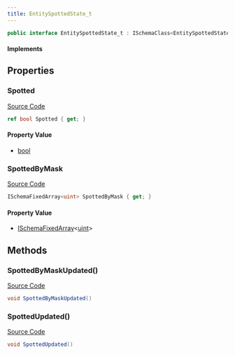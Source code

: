 ```yaml
---
title: EntitySpottedState_t
---
```


```csharp
public interface EntitySpottedState_t : ISchemaClass<EntitySpottedState_t>, ISchemaField, ISchemaClass, INativeHandle
```

#### Implements

## Properties

### Spotted

[Source Code](https://github.com/swiftly-solution/swiftlys2/blob/beta/managed/src/SwiftlyS2.Generated/Schemas/Interfaces/EntitySpottedState_t.cs#L16)

```csharp
ref bool Spotted { get; }
```

#### Property Value

- [bool](https://learn.microsoft.com/dotnet/api/system.boolean)

### SpottedByMask

[Source Code](https://github.com/swiftly-solution/swiftlys2/blob/beta/managed/src/SwiftlyS2.Generated/Schemas/Interfaces/EntitySpottedState_t.cs#L18)

```csharp
ISchemaFixedArray<uint> SpottedByMask { get; }
```

#### Property Value

- [ISchemaFixedArray](/docs/api/shared/schemas/ischemafixedarray-1)<[uint](https://learn.microsoft.com/dotnet/api/system.uint32)>

## Methods

### SpottedByMaskUpdated()

[Source Code](https://github.com/swiftly-solution/swiftlys2/blob/beta/managed/src/SwiftlyS2.Generated/Schemas/Interfaces/EntitySpottedState_t.cs#L21)

```csharp
void SpottedByMaskUpdated()
```

### SpottedUpdated()

[Source Code](https://github.com/swiftly-solution/swiftlys2/blob/beta/managed/src/SwiftlyS2.Generated/Schemas/Interfaces/EntitySpottedState_t.cs#L20)

```csharp
void SpottedUpdated()
```

